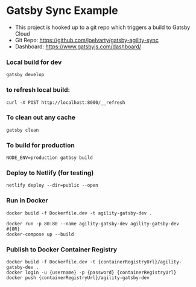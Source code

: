 # Gatsby Sync Example

- This project is hooked up to a git repo which triggers a build to Gatsby Cloud
- Git Repo: https://github.com/joelvarty/gatsby-agility-sync
- Dashboard: https://www.gatsbyjs.com/dashboard/

### Local build for dev
```shell
gatsby develop
```

### to refresh local build:
```shell
curl -X POST http://localhost:8000/__refresh
```

### To clean out any cache
```shell
gatsby clean
```

### To build for production
```shell
NODE_ENV=production gatbsy build

```

### Deploy to Netlify (for testing)
```shell
netlify deploy --dir=public --open
```

### Run in Docker
```shell
docker build -f Dockerfile.dev -t agility-gatsby-dev .

docker run -p 80:80 --name agility-gatsby-dev agility-gatsby-dev
#{OR}
docker-compose up --build
```
### Publish to Docker Container Registry
```shell
docker build -f Dockerfile.dev -t {containerRegistryUrl}/agility-gatsby-dev .
docker login -u {username} -p {password} {containerRegistryUrl}
docker push {containerRegistryUrl}/agility-gatsby-dev
```
